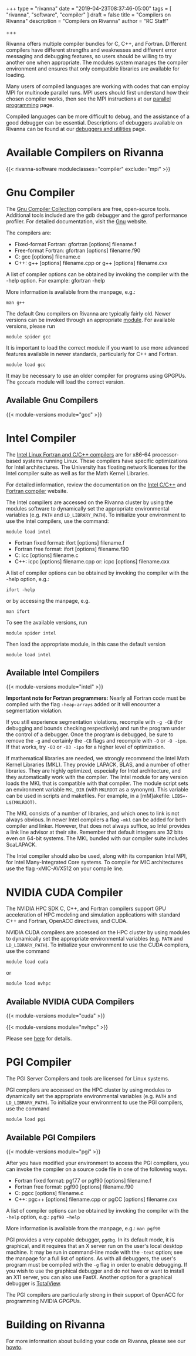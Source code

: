 +++
type = "rivanna"
date = "2019-04-23T08:37:46-05:00"
tags = [
  "rivanna", "software", "compiler"
]
draft = false
title = "Compilers on Rivanna"
description = "Compilers on Rivanna"
author = "RC Staff"

+++

Rivanna offers multiple compiler bundles for C, C++, and Fortran.  Different compilers have different strengths and weaknesses and different error messaging and debugging features, so users should be willing to try another one when appropriate.  The modules system manages the compiler environment and ensures that only compatible libraries are available for loading.

Many users of compiled languages are working with codes that can employ MPI for multinode parallel runs.  MPI users should first understand how their chosen compiler works, then see the MPI instructions at our [parallel programming](/userinfo/rivanna/software/mpi) page.

Compiled languages can be more difficult to debug, and the assistance of a good debugger can be essential.  Descriptions of debuggers available on Rivanna can be found at our [debuggers and utilities](/userinfo/rivanna/software/debuggers) page.

# Available Compilers on Rivanna

{{< rivanna-software moduleclasses="compiler" exclude="mpi" >}}

# Gnu Compiler
The [Gnu Compiler Collection](https://gcc.gnu.org) compilers are free, open-source tools. Additional tools included are the gdb debugger and the gprof performance profiler. For detailed documentation, visit the [Gnu](https://gcc.gnu.org/onlinedocs/) website.

The compilers are:

* Fixed-format Fortran: gfortran [options] filename.f
* Free-format Fortran: gfortran [options] filename.f90
* C: gcc [options] filename.c
* C++: g++ [options] filename.cpp or g++ [options] filename.cxx

A list of compiler options can be obtained by invoking the compiler with the -help option. For example: gfortran -help

More information is available from the manpage, e.g.:
```
man g++
```

The default Gnu compilers on Rivanna are typically fairly old. Newer versions can be invoked through an appropriate [module](/userinfo/rivanna/software/modules). For available versions, please run
```
module spider gcc
```
It is important to load the correct module if you want to use more advanced features available in newer standards, particularly for C++ and Fortran.
```
module load gcc
```
It may be necessary to use an older compiler for programs using GPGPUs. The `gcccuda` module will load the correct version.

## Available Gnu Compilers

{{< module-versions module="gcc" >}}

# Intel Compiler
The [Intel Linux Fortran and C/C++ compilers](https://software.intel.com/en-us/compilers) are for x86-64 processor-based systems running Linux. These compilers have specific optimizations for Intel architectures. The University has floating network licenses for the Intel compiler suite as well as for the Math Kernel Libraries.

For detailed information, review the documentation on the [Intel C/C++](https://software.intel.com/en-us/articles/intel-c-compiler-professional-edition-for-linux-documentation/) and [Fortran compiler](https://software.intel.com/en-us/fortran-compiler-developer-guide-and-reference) website.

The Intel compilers are accessed on the Rivanna cluster by using the modules software to dynamically set the appropriate environmental variables (e.g. `PATH` and `LD_LIBRARY_PATH`). To initialize your environment to use the Intel compilers, use the command:

```
module load intel
```

* Fortran fixed format: ifort [options] filename.f
* Fortran free format: ifort [options] filename.f90
* C: icc [options] filename.c
* C++: icpc [options] filename.cpp or: icpc [options] filename.cxx

A list of compiler options can be obtained by invoking the compiler with the -help option, e.g.:
```
ifort -help
```
or by accessing the manpage, e.g.
```
man ifort
```

To see the available versions, run
```
module spider intel
```
Then load the appropriate module, in this case the default version
```
module load intel
```

## Available Intel Compilers

{{< module-versions module="intel" >}}


**Important note for Fortran programmers:** Nearly all Fortran code must be compiled with the flag `-heap-arrays` added or it will encounter a segmentation violation.

If you still experience segmentation violations, recompile with `-g -CB` (for debugging and bounds checking respectively) and run the program under the control of a debugger.  Once the program is debugged, be sure to remove the `-g` and certainly the `-CB` flags and recompile with `-O` or `-O -ipo`. If that works, try `-O3` or `-O3 -ipo` for a higher level of optimization.  

If mathematical libraries are needed, we strongly recommend the Intel Math Kernel Libraries (MKL). They provide LAPACK, BLAS, and a number of other libraries. They are highly optimized, especially for Intel architecture, and they automatically work with the compiler. The Intel module for any version loads the MKL that is compatible with that compiler. The module script sets an environment variable `MKL_DIR` (with `MKLROOT` as a synonym). This variable can be used in scripts and makefiles. For example, in a [mM]akefile: `LIBS=-L$(MKLROOT)`.

The MKL consists of a number of libraries, and which ones to link is not always obvious.  In newer Intel compilers a flag `-mkl` can be added for both compiler and linker.  However, that does not always suffice, so Intel provides a link line advisor at their site. Remember that default integers are 32 bits even on 64-bit systems. The MKL bundled with our compiler suite includes ScaLAPACK.

The Intel compiler should also be used, along with its companion Intel MPI, for Intel Many-Integrated Core systems.  To compile for MIC architectures use the flag -xMIC-AVX512 on your compile line.

# NVIDIA CUDA Compiler
The NVIDIA HPC SDK C, C++, and Fortran compilers support GPU acceleration of HPC modeling and simulation applications with standard C++ and Fortran, OpenACC directives, and CUDA.

NVIDIA CUDA compilers are accessed on the HPC cluster by using modules to dynamically set the appropriate environmental variables (e.g. `PATH` and `LD_LIBRARY_PATH`). To initialize your environment to use the CUDA compilers, use the command

```
module load cuda
```
or
```
module load nvhpc
```

## Available NVIDIA CUDA Compilers

{{< module-versions module="cuda" >}}

{{< module-versions module="nvhpc" >}}

Please see [here](/userinfo/rivanna/software/nvhpc) for details.
# PGI Compiler
The PGI Server Compilers and tools are licensed for Linux systems.

PGI compilers are accessed on the HPC cluster by using modules to dynamically set the appropriate environmental variables (e.g. `PATH` and `LD_LIBRARY_PATH`). To initialize your environment to use the PGI compilers, use the command
```
module load pgi
```

## Available PGI Compilers

{{< module-versions module="pgi" >}}


After you have modified your environment to access the PGI compilers, you can invoke the compiler on a source code file in one of the following ways.

* Fortran fixed format: pgf77 or pgf90 [options] filename.f
* Fortran free format: pgf90 [options] filename.f90
* C: pgcc [options] filename.c
* C++: pgc++ [options] filename.cpp or pgCC [options] filename.cxx

A list of compiler options can be obtained by invoking the compiler with the `-help` option, e.g.: `pgf90 –help`

More information is available from the manpage, e.g.: `man pgf90`

PGI provides a very capable debugger, `pgdbg`. In its default mode, it is graphical, and it requires that an X server run on the user's local desktop machine. It may be run in command-line mode with the `-text` option; see the manpage for a full list of options. As with all debuggers, the user's program must be compiled with the `-g` flag in order to enable debugging. If you wish to use the graphical debugger and do not have or want to install an X11 server, you can also use FastX. Another option for a graphical debugger is [TotalView](/userinfo/rivanna/software/totalview).

The PGI compilers are particularly strong in their support of OpenACC for programming NVIDIA GPGPUs.

# Building on Rivanna
For more information about building your code on Rivanna, please see our [howto](/userinfo/howtos/rivanna/compiler-howto).
